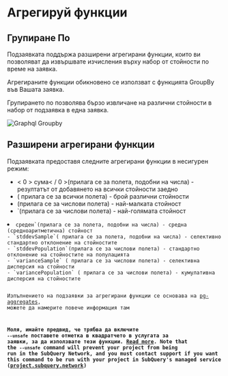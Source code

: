 # Агрегируй функции

## Групиране По

Подзаявката поддържа разширени агрегирани функции, които ви позволяват да извършвате изчисления върху набор от стойности по време на заявка.

Агрегираните функции обикновено се използват с функцията GroupBy във Вашата заявка.

Групирането по позволява бързо извличане на различни стойности в набор от подзаявка в една заявка.

![Graphql Groupby](/assets/img/graphql_aggregation.png)

## Разширени агрегирани функции

Подзаявката предоставя следните агрегирани функции в несигурен режим:

- < 0 > сума< / 0 >(прилага се за полета, подобни на числа) - резултатът от добавянето на всички стойности заедно
- </code>( прилага се за всички полета) - брой различни стойности
- </code>(прилага се за числови полета) - най-малката стойност
- `(прилага се за числови полета) - най-голямата стойност</li>
<li><code>среден`(прилага се за полета, подобни на числа) - средна (средноаритметична) стойност
- `stddevSample`( прилага се за полета, подобни на числа) - селективно стандартно отклонение на стойностите
- `stddevPopulation`(прилага се за числови полета) - стандартно отклонение на стойностите на популацията
- `varianceSample` ( прилага се за числови полета) - селективна дисперсия на стойности
- `variancePopulation` ( прилага се за числови полета) - кумулативна дисперсия на стойностите

Изпълнението на подзаявки за агрегирани функции се основава на [pg-aggregates](https://github.com/graphile/pg-aggregates), можете да намерите повече информация там

**Моля, имайте предвид, че трябва да включите `--unsafe` поставете отметка в квадратчето в услугата за заявки, за да използвате тези функции. [Read more](../run_publish/references.md#unsafe-2). Note that the `--unsafe` command will prevent your project from being run in the SubQuery Network, and you must contact support if you want this command to be run with your project in SubQuery's managed service ([project.subquery.network](https://project.subquery.network))**
